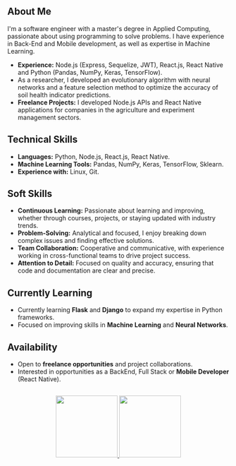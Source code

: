 <div>
    <div align=left>
        <h2>About Me</h2>
        <p>I'm a software engineer with a master's degree in Applied Computing, passionate about using programming to solve problems.
            I have experience in Back-End and Mobile development, as well as expertise in Machine
            Learning.</p>
        <ul>
            <li><strong>Experience:</strong> Node.js (Express,
                Sequelize, JWT), React.js, React Native and Python (Pandas, NumPy, Keras, TensorFlow).</li>
            <li>As a researcher, I developed an evolutionary algorithm with neural networks and a
                feature selection method to optimize the accuracy of soil health indicator predictions.
            </li>
            <li><strong>Freelance Projects:</strong> I developed Node.js APIs and React Native applications for
                companies in the agriculture and experiment management sectors.</li>
        </ul>
        <h2>Technical Skills</h2>
        <ul>
            <li><strong>Languages:</strong> Python, Node.js, React.js, React Native.</li>
            <li><strong>Machine Learning Tools:</strong> Pandas, NumPy, Keras, TensorFlow, Sklearn.</li>
            <li><strong>Experience with:</strong> Linux, Git.</li>
        </ul>
        <h2>Soft Skills </h2>
        <ul>
            <li><strong>Continuous Learning:</strong> Passionate about learning and improving, whether through courses,
                projects, or staying updated with industry trends.</li>
            <li><strong>Problem-Solving:</strong> Analytical and focused, I enjoy breaking down complex issues and
                finding effective solutions.</li>
            <li><strong>Team Collaboration:</strong> Cooperative and communicative, with experience working in
                cross-functional teams to drive project success.</li>
            <li><strong>Attention to Detail:</strong> Focused on quality and accuracy, ensuring that code and
                documentation are clear and precise.</li>
        </ul>
        <h2>Currently Learning </h2>
        <ul>
            <li>Currently learning <strong>Flask</strong> and <strong>Django</strong> to expand my expertise in Python
                frameworks.</li>
            <li>Focused on improving skills in <strong>Machine Learning</strong> and <strong>Neural Networks</strong>.
            </li>
        </ul>
        <h2>Availability </h2>
        <ul>
            <li>Open to <strong>freelance opportunities</strong> and project collaborations.</li>
            <li>Interested in opportunities as a BackEnd, Full Stack or <strong>Mobile Developer</strong>
                (React Native).</li>
        </ul>
    </div>
    <h2></h2>
    <div align="center">
        <a href="https://github.com/Renannr">
            <img height="140em"
                src="https://github-readme-stats.vercel.app/api?username=Renannr&show_icons=true&theme=dark&include_all_commits=true&count_private=true" />
            <img height="140em"
                src="https://github-readme-stats.vercel.app/api/top-langs/?username=Renannr&layout=compact&langs_count=7&theme=dark" />
    </div>
</div>
